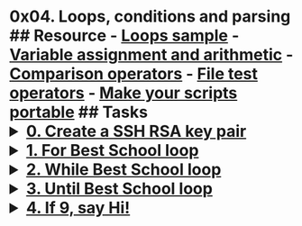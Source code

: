 # 0x04. Loops, conditions and parsing                                                                                                                                                                                                                                                                                                               ## Resource                                                                                                                                                                                                                                                                                                                                         - [Loops sample](https://tldp.org/LDP/Bash-Beginners-Guide/html/sect_09_01.html)                                                                                          - [Variable assignment and arithmetic](https://tldp.org/LDP/abs/html/ops.html)                                                                                            - [Comparison operators](https://tldp.org/LDP/abs/html/comparison-ops.html)                                                                                               - [File test operators](https://tldp.org/LDP/abs/html/fto.html)                                                                                                           - [Make your scripts portable](https://www.cyberciti.biz/tips/finding-bash-perl-python-portably-using-env.html)                                                                                                                                                                                                                                     ## Tasks                                                                                                                                                                                                                                                                                                                                            <details>                                                                                                                                                                 <summary><a href="./0-RSA_public_key.pub">0. Create a SSH RSA key pair</a></summary><br>                                                                                  <a href='https://postimages.org/' target='_blank'><img src='https://i.postimg.cc/HkVtBRMg/image.png' border='0' alt='image'/></a><br>                                     <ul>                                                                                                                                                                        <li>Links from screenshot                                                                                                                                                 <ul>                                                                                                                                                                          <li><a href="https://askubuntu.com/questions/61557/how-do-i-set-up-ssh-authentication-keys">Linux and Mac OS users</a></li>                                               <li><a href="https://docs.rackspace.com/support/how-to/generating-rsa-keys-with-ssh-puttygen/">Windows users</a></li>                                                     <li><a href="https://www.youtube.com/watch?v=iuqXFC_qIvA&t=46s">data centers</a></li>                                                                                 </ul>                                                                                                                                                                     </li>                                                                                                                                                                   </ul>                                                                                                                                                                     </details>                                                                                                                                                                                                                                                                                                                                          <details>                                                                                                                                                                 <summary><a href="./1-for_best_school">1. For Best School loop</a></summary><br>                                                                                          <a href='https://postimages.org/' target='_blank'><img src='https://i.postimg.cc/XYvX60Nr/image.png' border='0' alt='image'/></a>                                         </details>                                                                                                                                                                                                                                                                                                                                          <details>                                                                                                                                                                 <summary><a href="./2-while_best_school">2. While Best School loop</a></summary><br>                                                                                      <a href='https://postimages.org/' target='_blank'><img src='https://i.postimg.cc/KcfDJy01/image.png' border='0' alt='image'/></a>                                         </details>                                                                                                                                                                                                                                                                                                                                          <details>                                                                                                                                                                 <summary><a href="./3-until_best_school">3. Until Best School loop</a></summary><br>                                                                                      <a href='https://postimages.org/' target='_blank'><img src='https://i.postimg.cc/y8jvVtx4/image.png' border='0' alt='image'/></a>                                         </details>                                                                                                                                                                                                                                                                                                                                          <details>                                                                                                                                                                 <summary><a href="./4-if_9_say_hi">4. If 9, say Hi!</a></summary><br>                                                                                                     <a href='https://postimages.org/' target='_blank'><img src='https://i.postimg.cc/vBCCykBL/image.png' border='0' alt='image'/></a>                                         </details>
